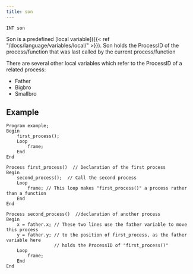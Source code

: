 ```yaml
---
title: son
---
```


    INT son

Son is a predefined [local variable]({{< ref "/docs/language/variables/local/" >}}). Son holds the ProcessID of the process/function that was last called by the current process/function

There are several other local variables which refer to the ProcessID of a related process:

- Father
- Bigbro
- Smallbro

## Example

```
Program example;
Begin
    first_process();
    Loop
        frame;
    End
End

Process first_process()  // Declaration of the first process
Begin
    second_process();  // Call the second process
    Loop
        frame; // This loop makes "first_process()" a process rather than a function
    End
End

Process second_process()  //declaration of another process
Begin
    x = father.x; // These two lines use the father variable to move this process
    y = father.y; // to the position of first_process, as the father variable here
                  // holds the ProcessID of "first_process()"
    Loop
        frame;
    End
End
```
